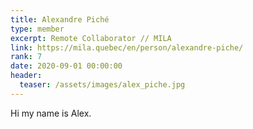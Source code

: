 ```yaml
---
title: Alexandre Piché
type: member
excerpt: Remote Collaborator // MILA
link: https://mila.quebec/en/person/alexandre-piche/
rank: 7
date: 2020-09-01 00:00:00
header:
  teaser: /assets/images/alex_piche.jpg
---
```


Hi my name is Alex.
